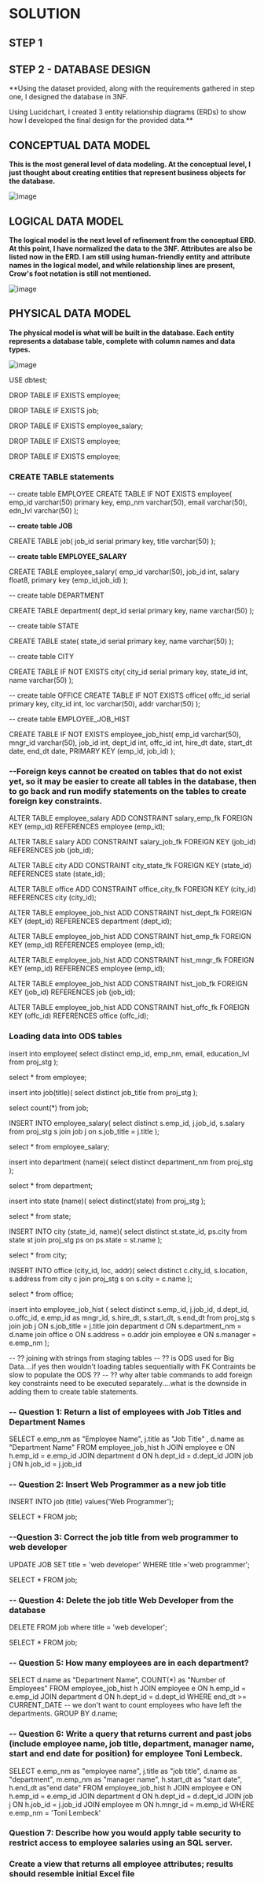 # SOLUTION

## STEP 1

## STEP 2 -  DATABASE DESIGN

**Using the dataset provided, along with the requirements gathered in step one, I designed the database in 3NF.

Using Lucidchart, I created 3 entity relationship diagrams (ERDs) to show how I developed the final design for the provided data.**


## CONCEPTUAL DATA MODEL

**This is the most general level of data modeling. At the conceptual level, I just thought about creating entities that represent business objects for the database.**

![image](https://user-images.githubusercontent.com/68102477/124380535-6b9b2400-dd00-11eb-8132-9d5602230f92.png)

## LOGICAL DATA MODEL

**The logical model is the next level of refinement from the conceptual ERD. At this point, I have normalized the data to the 3NF. Attributes are also be listed now in the ERD. I am still using human-friendly entity and attribute names in the logical model, and while relationship lines are present, Crow's foot notation is still not mentioned.**

![image](https://user-images.githubusercontent.com/68102477/124380485-1e1eb700-dd00-11eb-9391-a9b8158c5bcc.png)

## PHYSICAL DATA MODEL

**The physical model is what will be built in the database. Each entity represents a database table, complete with column names and data types.**

![image](https://user-images.githubusercontent.com/68102477/124380839-69d26000-dd02-11eb-998b-9293a22ae648.png)


USE dbtest;

DROP TABLE IF EXISTS employee;

DROP TABLE IF EXISTS job;

DROP TABLE IF EXISTS employee_salary;

DROP TABLE IF EXISTS employee;

DROP TABLE IF EXISTS employee;

### CREATE TABLE statements

-- create table EMPLOYEE
CREATE TABLE IF NOT EXISTS employee(
emp_id	varchar(50) primary key,
emp_nm	varchar(50),
email	varchar(50),
edn_lvl	varchar(50)
);

**-- create table JOB**

CREATE TABLE job(
job_id	serial primary key,
title	varchar(50)
);

**-- create table EMPLOYEE_SALARY**

CREATE TABLE employee_salary(
emp_id 		varchar(50),
job_id		int,
salary 		float8,
primary key (emp_id,job_id)
);


-- create table DEPARTMENT

CREATE TABLE department(
dept_id	serial	primary key,
name	varchar(50)
);


-- create table STATE

CREATE TABLE state(
state_id	serial primary key,
name		varchar(50)
);


-- create table CITY

CREATE TABLE IF NOT EXISTS city(
city_id 	serial primary key,
state_id	int,
name 		varchar(50)
);


-- create table OFFICE
CREATE TABLE IF NOT EXISTS office(
offc_id 	serial primary key,
city_id		int,
loc			varchar(50),
addr 		varchar(50)
);


-- create table EMPLOYEE_JOB_HIST

CREATE TABLE IF NOT EXISTS employee_job_hist(
emp_id		varchar(50),
mngr_id		varchar(50),
job_id		int,
dept_id		int,
offc_id		int,
hire_dt		date,
start_dt	date,
end_dt		date,
PRIMARY KEY (emp_id, job_id)
);

### --Foreign keys cannot be created on tables that do not exist yet, so it may be easier to create all tables in the database, then to go back and run modify statements on the tables to create foreign key constraints.


ALTER TABLE employee_salary 
ADD CONSTRAINT salary_emp_fk 
FOREIGN KEY (emp_id) 
REFERENCES employee (emp_id);

ALTER TABLE salary 
ADD CONSTRAINT salary_job_fk 
FOREIGN KEY (job_id) 
REFERENCES job (job_id);


ALTER TABLE city 
ADD CONSTRAINT city_state_fk 
FOREIGN KEY (state_id) 
REFERENCES state (state_id);

ALTER TABLE office 
ADD CONSTRAINT office_city_fk FOREIGN KEY (city_id) 
REFERENCES city (city_id);

ALTER TABLE employee_job_hist ADD CONSTRAINT hist_dept_fk FOREIGN KEY (dept_id) REFERENCES department (dept_id);

ALTER TABLE employee_job_hist ADD CONSTRAINT hist_emp_fk FOREIGN KEY (emp_id) REFERENCES employee (emp_id);

ALTER TABLE employee_job_hist ADD CONSTRAINT hist_mngr_fk FOREIGN KEY (emp_id) REFERENCES employee (emp_id);

ALTER TABLE employee_job_hist ADD CONSTRAINT hist_job_fk FOREIGN KEY (job_id) REFERENCES job (job_id);

ALTER TABLE employee_job_hist ADD CONSTRAINT hist_offc_fk FOREIGN KEY (offc_id) REFERENCES office (offc_id);


### Loading data into ODS tables

insert into employee(
select distinct emp_id, emp_nm, email, education_lvl
from proj_stg
);


select * from employee;


insert into job(title)(
select distinct job_title from proj_stg
);

select count(*) from job;



INSERT INTO employee_salary(
select distinct s.emp_id, j.job_id, s.salary
from proj_stg s
join job j
on s.job_title = j.title
);

select * from employee_salary;


insert into department (name)(
select distinct department_nm from proj_stg
);

select * from department;



insert into state (name)(
select distinct(state) from proj_stg
);

select * from state;


INSERT INTO city (state_id, name)(
select distinct st.state_id, ps.city
from state st 
join proj_stg ps
on ps.state = st.name
);

select * from city;



INSERT INTO office (city_id, loc, addr)(
select distinct c.city_id, s.location, s.address
from city c
join proj_stg s
on s.city = c.name
);

select * from office;


insert into employee_job_hist (
select distinct s.emp_id, j.job_id, d.dept_id, o.offc_id, e.emp_id as mngr_id, s.hire_dt, s.start_dt, s.end_dt
from proj_stg s 
join job j 			ON s.job_title	= j.title
join department d 	ON s.department_nm = d.name 
join office o 		ON s.address 	= o.addr
join employee e 	ON s.manager 	= e.emp_nm
);



-- ?? joining with strings from staging tables
-- ?? is ODS used for Big Data....if yes then wouldn't loading tables sequentially with FK Contraints be slow to populate the ODS ??
-- ?? why alter table commands to add foreign key constraints need to be executed separately....what is the downside in adding them to create table statements.


### -- Question 1: Return a list of employees with Job Titles and Department Names

SELECT e.emp_nm as "Employee Name", j.title as "Job Title" , d.name as "Department Name"
FROM employee_job_hist h
JOIN employee	e	ON	h.emp_id 	= e.emp_id
JOIN department d 	ON	h.dept_id	= d.dept_id
JOIN job		j 	ON	h.job_id 	= j.job_id


### -- Question 2: Insert Web Programmer as a new job title

INSERT INTO job (title) values('Web Programmer');

SELECT * FROM job;

### --Question 3: Correct the job title from web programmer to web developer

UPDATE JOB SET title = 'web developer' WHERE title ='web programmer';

SELECT * FROM job;

### -- Question 4: Delete the job title Web Developer from the database

DELETE FROM job where title = 'web developer';

SELECT * FROM job;

### -- Question 5: How many employees are in each department?
SELECT d.name as "Department Name", COUNT(*) as "Number of Employees"
FROM employee_job_hist h
JOIN employee	e	ON	h.emp_id 	= e.emp_id
JOIN department d 	ON	h.dept_id	= d.dept_id
WHERE end_dt >= CURRENT_DATE  -- we don't want to count employees who have left the departments.
GROUP BY d.name;


### -- Question 6: Write a query that returns current and past jobs (include employee name, job title, department, manager name, start and end date for position) for employee Toni Lembeck.

SELECT e.emp_nm as "employee name", j.title as "job title", d.name as "department", m.emp_nm as "manager name", 
h.start_dt as "start date", h.end_dt as"end date"
FROM employee_job_hist h
JOIN employee	e	ON	h.emp_id 	= e.emp_id
JOIN department d 	ON	h.dept_id	= d.dept_id
JOIN job		j 	ON	h.job_id 	= j.job_id
JOIN employee	m	ON	h.mngr_id 	= m.emp_id
WHERE e.emp_nm = 'Toni Lembeck'

### Question 7: Describe how you would apply table security to restrict access to employee salaries using an SQL server.


### Create a view that returns all employee attributes; results should resemble initial Excel file



